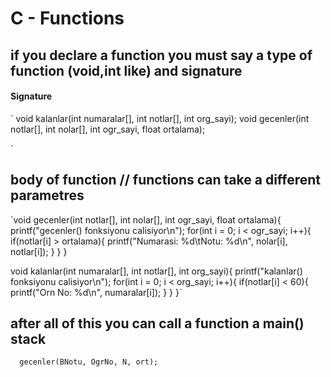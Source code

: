 # C - Functions
## if you declare a function you must say a type of function (void,int like) and signature

#### Signature

`
void kalanlar(int numaralar[], int notlar[], int org_sayi);
void gecenler(int notlar[], int nolar[], int ogr_sayi, float ortalama);

`
## body of function // functions can take a different parametres

`void gecenler(int notlar[], int nolar[], int ogr_sayi, float ortalama){
	printf("gecenler() fonksiyonu calisiyor\n");
	for(int i = 0; i < ogr_sayi; i++){
		if(notlar[i] > ortalama){
			printf("Numarasi: %d\tNotu: %d\n", nolar[i], notlar[i]);
		}
	}
}

void kalanlar(int numaralar[], int notlar[], int org_sayi){
	printf("kalanlar() fonksiyonu calisiyor\n");
	for(int i = 0; i < org_sayi; i++){
		if(notlar[i] < 60){
			printf("Orn No: %d\n", numaralar[i]);
		}
	}
}` </br>

## after all of this you can call a function a main() stack

`	gecenler(BNotu, OgrNo, N, ort);
`

